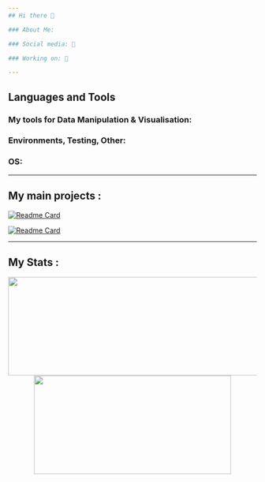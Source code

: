 ```yaml
---
## Hi there 👋

### About Me:    

### Social media: 📡  

### Working on: 🚀

---
```

## Languages and Tools 


### My tools for Data Manipulation & Visualisation:
### Environments, Testing, Other:
### OS:

---
## My main projects :
[![Readme Card](https://github-readme-stats.vercel.app/api/pin/?username=ArtemissFR&repo=ODIN_Project)](https://github.com/ArtemissFR/ODIN_Project)

[![Readme Card](https://github-readme-stats.vercel.app/api/pin/?username=ArtemissFR&repo=DEIMOS_Project)](https://github.com/ArtemissFR/DEIMOS_Project)

---
## My Stats :
<p align="center">
  <img width="600" height="200" src="https://github-readme-stats.vercel.app/api?username=ArtemissFR&show_icons=true&theme=vision-friendly-dark">
  <img width="400" height="200" src="https://github-readme-stats.vercel.app/api/top-langs/?username=ArtemissFR&size_weight=0.0005&count_weight=0.3&layout=compact&theme=vision-friendly-dark">
</p>
 

<div id="header" align="center">
  <img src="https://komarev.com/ghpvc/?username=ArtemissFR&style=for-the-badge&color=orange" alt=""/>
</div>
